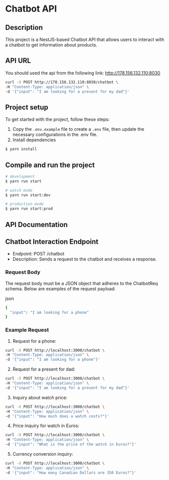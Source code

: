 # Chatbot API

## Description
This project is a NestJS-based Chatbot API that allows users to interact with a chatbot to get information about products. 

## API URL
You should used the api from the following link: http://178.156.132.110:8030

```bash
curl -X POST http://178.156.132.110:8030/chatbot \
-H "Content-Type: application/json" \
-d '{"input": "I am looking for a present for my dad"}'
```

## Project setup
To get started with the project, follow these steps:
1. Copy the `.env.example` file to create a `.env` file, then update the necessary configurations in the .env file.
2. Install dependencies
```bash
$ yarn install
```

## Compile and run the project

```bash
# development
$ yarn run start

# watch mode
$ yarn run start:dev

# production mode
$ yarn run start:prod
```

## API Documentation
## Chatbot Interaction Endpoint
* Endpoint: POST /chatbot
* Description: Sends a request to the chatbot and receives a response.

### Request Body
The request body must be a JSON object that adheres to the ChatbotReq schema. Below are examples of the request payload:

json
```bash
{
  "input": "I am looking for a phone"
}
```

### Example Request
1. Request for a phone:
```bash
curl -X POST http://localhost:3000/chatbot \
-H "Content-Type: application/json" \
-d '{"input": "I am looking for a phone"}'
```

2. Request for a present for dad:
```bash
curl -X POST http://localhost:3000/chatbot \
-H "Content-Type: application/json" \
-d '{"input": "I am looking for a present for my dad"}'
```

3. Inquiry about watch price:

```bash
curl -X POST http://localhost:3000/chatbot \
-H "Content-Type: application/json" \
-d '{"input": "How much does a watch costs?"}'
```

4. Price inquiry for watch in Euros:

```bash
curl -X POST http://localhost:3000/chatbot \
-H "Content-Type: application/json" \
-d '{"input": "What is the price of the watch in Euros?"}'
```

5. Currency conversion inquiry:
```bash
curl -X POST http://localhost:3000/chatbot \
-H "Content-Type: application/json" \
-d '{"input": "How many Canadian Dollars are 350 Euros?"}'
```
